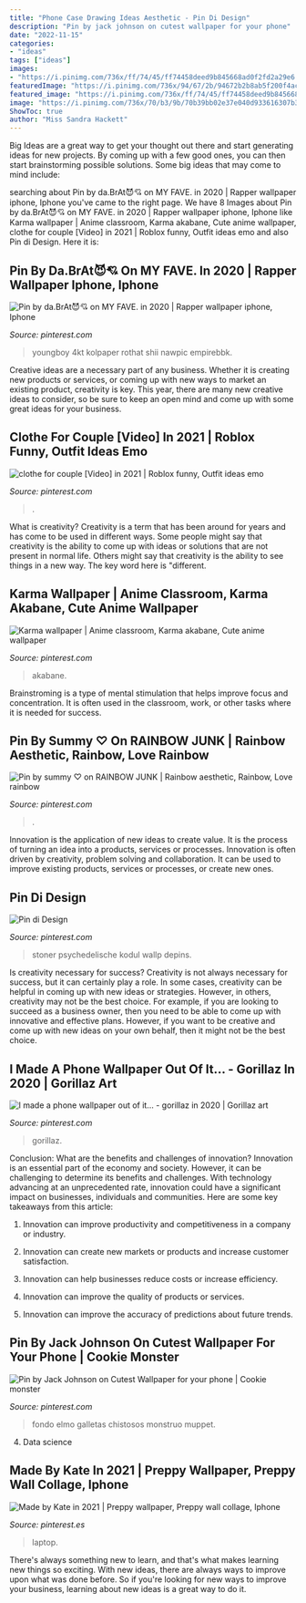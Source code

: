 ```yaml
---
title: "Phone Case Drawing Ideas Aesthetic - Pin Di Design"
description: "Pin by jack johnson on cutest wallpaper for your phone"
date: "2022-11-15"
categories:
- "ideas"
tags: ["ideas"]
images:
- "https://i.pinimg.com/736x/ff/74/45/ff74458deed9b845668ad0f2fd2a29e6.jpg"
featuredImage: "https://i.pinimg.com/736x/94/67/2b/94672b2b8ab5f200f4ac8b8fe3c2dc45.jpg"
featured_image: "https://i.pinimg.com/736x/ff/74/45/ff74458deed9b845668ad0f2fd2a29e6.jpg"
image: "https://i.pinimg.com/736x/70/b3/9b/70b39bb02e37e040d933616307b36f7b.jpg"
ShowToc: true
author: "Miss Sandra Hackett"
---
```



Big Ideas are a great way to get your thought out there and start generating ideas for new projects. By coming up with a few good ones, you can then start brainstorming possible solutions. Some big ideas that may come to mind include: 

	

		
searching about Pin by da.BrAt😈💘 on MY FAVE. in 2020 | Rapper wallpaper iphone, Iphone you've came to the right page. We have 8 Images about Pin by da.BrAt😈💘 on MY FAVE. in 2020 | Rapper wallpaper iphone, Iphone like Karma wallpaper | Anime classroom, Karma akabane, Cute anime wallpaper, clothe for couple [Video] in 2021 | Roblox funny, Outfit ideas emo and also Pin di Design. Here it is:
		
    
## Pin By Da.BrAt😈💘 On MY FAVE. In 2020 | Rapper Wallpaper Iphone, Iphone

<img loading=lazy src="https://i.pinimg.com/736x/f6/10/0e/f6100ee53626a52a3f7fe501951a039c.jpg" onerror="this.onerror=null;this.src='https://tse4.mm.bing.net/th?id=OIP.A00_l0AUvOdc-7s8SYroUAHaNK&amp;pid=15.1';" alt="Pin by da.BrAt😈💘 on MY FAVE. in 2020 | Rapper wallpaper iphone, Iphone">

_Source: pinterest.com_

>youngboy 4kt kolpaper rothat shii nawpic empirebbk. 

	

Creative ideas are a necessary part of any business. Whether it is creating new products or services, or coming up with new ways to market an existing product, creativity is key. This year, there are many new creative ideas to consider, so be sure to keep an open mind and come up with some great ideas for your business.

    
## Clothe For Couple [Video] In 2021 | Roblox Funny, Outfit Ideas Emo

<img loading=lazy src="https://i.pinimg.com/736x/ff/74/45/ff74458deed9b845668ad0f2fd2a29e6.jpg" onerror="this.onerror=null;this.src='https://tse2.mm.bing.net/th?id=OIP.5uOkLgBDYxlXRwAZoR8QDwHaNK&amp;pid=15.1';" alt="clothe for couple [Video] in 2021 | Roblox funny, Outfit ideas emo">

_Source: pinterest.com_

>. 

	

What is creativity?
Creativity is a term that has been around for years and has come to be used in different ways. Some people might say that creativity is the ability to come up with ideas or solutions that are not present in normal life. Others might say that creativity is the ability to see things in a new way. The key word here is "different.

    
## Karma Wallpaper | Anime Classroom, Karma Akabane, Cute Anime Wallpaper

<img loading=lazy src="https://i.pinimg.com/736x/41/62/64/416264f0d7f16639d3c4bac5ab80b52b.jpg" onerror="this.onerror=null;this.src='https://tse1.mm.bing.net/th?id=OIP.kqq4lfqc4BPql01A6q0ZSQHaNK&amp;pid=15.1';" alt="Karma wallpaper | Anime classroom, Karma akabane, Cute anime wallpaper">

_Source: pinterest.com_

>akabane. 

	

Brainstroming is a type of mental stimulation that helps improve focus and concentration. It is often used in the classroom, work, or other tasks where it is needed for success.

    
## Pin By Summy ♡ On RAINBOW JUNK | Rainbow Aesthetic, Rainbow, Love Rainbow

<img loading=lazy src="https://i.pinimg.com/736x/99/60/bc/9960bcd66b061ef8f6d112bf8f1e6fb6--rainbow-quote-a-rainbow.jpg" onerror="this.onerror=null;this.src='https://tse2.mm.bing.net/th?id=OIP.xwwvJAjBm0jAX3PpfMw1QgHaK1&amp;pid=15.1';" alt="Pin by summy ♡ on RAINBOW JUNK | Rainbow aesthetic, Rainbow, Love rainbow">

_Source: pinterest.com_

>. 

	

Innovation is the application of new ideas to create value. It is the process of turning an idea into a products, services or processes. Innovation is often driven by creativity, problem solving and collaboration. It can be used to improve existing products, services or processes, or create new ones.

    
## Pin Di Design

<img loading=lazy src="https://i.pinimg.com/736x/5f/24/d9/5f24d98a1bf5ed2651381b69afcf9b93.jpg" onerror="this.onerror=null;this.src='https://tse1.mm.bing.net/th?id=OIP.ALo0yZp9iJ4uAu8MK_Ud7QHaNK&amp;pid=15.1';" alt="Pin di Design">

_Source: pinterest.com_

>stoner psychedelische kodul wallp depins. 

	

Is creativity necessary for success?
Creativity is not always necessary for success, but it can certainly play a role. In some cases, creativity can be helpful in coming up with new ideas or strategies. However, in others, creativity may not be the best choice. For example, if you are looking to succeed as a business owner, then you need to be able to come up with innovative and effective plans. However, if you want to be creative and come up with new ideas on your own behalf, then it might not be the best choice.

    
## I Made A Phone Wallpaper Out Of It... - Gorillaz In 2020 | Gorillaz Art

<img loading=lazy src="https://i.pinimg.com/736x/70/b3/9b/70b39bb02e37e040d933616307b36f7b.jpg" onerror="this.onerror=null;this.src='https://tse2.mm.bing.net/th?id=OIP.IIl9BxK8mhcxlzqz5pM4sgHaNK&amp;pid=15.1';" alt="I made a phone wallpaper out of it... - gorillaz in 2020 | Gorillaz art">

_Source: pinterest.com_

>gorillaz. 

	

Conclusion: What are the benefits and challenges of innovation?
Innovation is an essential part of the economy and society. However, it can be challenging to determine its benefits and challenges. With technology advancing at an unprecedented rate, innovation could have a significant impact on businesses, individuals and communities. Here are some key takeaways from this article:
1. Innovation can improve productivity and competitiveness in a company or industry.

2. Innovation can create new markets or products and increase customer satisfaction.

3. Innovation can help businesses reduce costs or increase efficiency.

4. Innovation can improve the quality of products or services.

5. Innovation can improve the accuracy of predictions about future trends.

    
## Pin By Jack Johnson On Cutest Wallpaper For Your Phone | Cookie Monster

<img loading=lazy src="https://i.pinimg.com/736x/e8/a8/37/e8a83701224b3bc0c6896e23bd9cd54b--cel.jpg" onerror="this.onerror=null;this.src='https://tse2.mm.bing.net/th?id=OIP.kHQy1L5Og152PrWUoap7NwHaLJ&amp;pid=15.1';" alt="Pin by Jack Johnson on Cutest Wallpaper for your phone | Cookie monster">

_Source: pinterest.com_

>fondo elmo galletas chistosos monstruo muppet. 

	

4. Data science 

    
## Made By Kate In 2021 | Preppy Wallpaper, Preppy Wall Collage, Iphone

<img loading=lazy src="https://i.pinimg.com/736x/94/67/2b/94672b2b8ab5f200f4ac8b8fe3c2dc45.jpg" onerror="this.onerror=null;this.src='https://tse3.mm.bing.net/th?id=OIP.douR6gAfTaj7R_XI3tTLKgHaKB&amp;pid=15.1';" alt="Made by Kate in 2021 | Preppy wallpaper, Preppy wall collage, Iphone">

_Source: pinterest.es_

>laptop. 

	

There's always something new to learn, and that's what makes learning new things so exciting. With new ideas, there are always ways to improve upon what was done before. So if you're looking for new ways to improve your business, learning about new ideas is a great way to do it.


